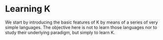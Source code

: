 # Learning K

We start by introducing the basic features of K by means of a series
of very simple languages.  The objective here is not to learn those
languages nor to study their underlying paradigm, but simply to learn K.
